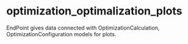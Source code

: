 # optimization_optimalization_plots
EndPoint gives data connected with OptimizationCalculation, OptimizationConfiguration models for plots.
